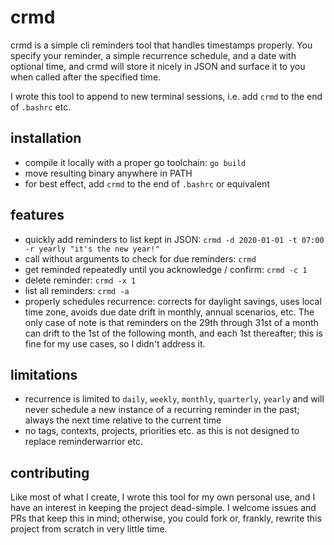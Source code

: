 # crmd
crmd is a simple cli reminders tool that handles timestamps properly. You specify your reminder, a simple recurrence schedule, and a date with optional time, and crmd will store it nicely in JSON and surface it to you when called after the specified time.

I wrote this tool to append to new terminal sessions, i.e. add `crmd` to the end of `.bashrc` etc.

## installation
- compile it locally with a proper go toolchain: `go build`
- move resulting binary anywhere in PATH
- for best effect, add `crmd` to the end of `.bashrc` or equivalent

## features
- quickly add reminders to list kept in JSON:
    `crmd -d 2020-01-01 -t 07:00 -r yearly "it's the new year!"`
- call without arguments to check for due reminders:
    `crmd`
- get reminded repeatedly until you acknowledge / confirm:
    `crmd -c 1`
- delete reminder:
    `crmd -x 1`
- list all reminders:
    `crmd -a`
- properly schedules recurrence: corrects for daylight savings, uses local time zone, avoids due date drift in monthly, annual scenarios, etc. The only case of note is that reminders on the 29th through 31st of a month can drift to the 1st of the following month, and each 1st thereafter; this is fine for my use cases, so I didn't address it.

## limitations
- recurrence is limited to `daily`, `weekly`, `monthly`, `quarterly`, `yearly` and will never schedule a new instance of a recurring reminder in the past; always the next time relative to the current time
- no tags, contexts, projects, priorities etc. as this is not designed to replace reminderwarrior etc.

## contributing
Like most of what I create, I wrote this tool for my own personal use, and I have an interest in keeping the project dead-simple. I welcome issues and PRs that keep this in mind; otherwise, you could fork or, frankly, rewrite this project from scratch in very little time.
